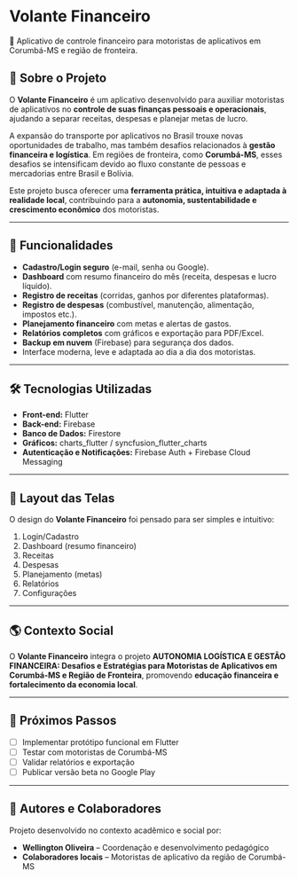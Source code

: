 # Volante Financeiro
📱 Aplicativo de controle financeiro para motoristas de aplicativos em Corumbá-MS e região de fronteira.  

## 📖 Sobre o Projeto  
O **Volante Financeiro** é um aplicativo desenvolvido para auxiliar motoristas de aplicativos no **controle de suas finanças pessoais e operacionais**, ajudando a separar receitas, despesas e planejar metas de lucro.  

A expansão do transporte por aplicativos no Brasil trouxe novas oportunidades de trabalho, mas também desafios relacionados à **gestão financeira e logística**. Em regiões de fronteira, como **Corumbá-MS**, esses desafios se intensificam devido ao fluxo constante de pessoas e mercadorias entre Brasil e Bolívia.  

Este projeto busca oferecer uma **ferramenta prática, intuitiva e adaptada à realidade local**, contribuindo para a **autonomia, sustentabilidade e crescimento econômico** dos motoristas.  

---

## 🚀 Funcionalidades  
- **Cadastro/Login seguro** (e-mail, senha ou Google).  
- **Dashboard** com resumo financeiro do mês (receita, despesas e lucro líquido).  
- **Registro de receitas** (corridas, ganhos por diferentes plataformas).  
- **Registro de despesas** (combustível, manutenção, alimentação, impostos etc.).  
- **Planejamento financeiro** com metas e alertas de gastos.  
- **Relatórios completos** com gráficos e exportação para PDF/Excel.  
- **Backup em nuvem** (Firebase) para segurança dos dados.  
- Interface moderna, leve e adaptada ao dia a dia dos motoristas.  

---

## 🛠️ Tecnologias Utilizadas  
- **Front-end:** Flutter  
- **Back-end:** Firebase  
- **Banco de Dados:** Firestore  
- **Gráficos:** charts_flutter / syncfusion_flutter_charts  
- **Autenticação e Notificações:** Firebase Auth + Firebase Cloud Messaging  

---

## 📱 Layout das Telas  
O design do **Volante Financeiro** foi pensado para ser simples e intuitivo:  
1. Login/Cadastro  
2. Dashboard (resumo financeiro)  
3. Receitas  
4. Despesas  
5. Planejamento (metas)  
6. Relatórios  
7. Configurações  

---

## 🌎 Contexto Social  
O **Volante Financeiro** integra o projeto **AUTONOMIA LOGÍSTICA E GESTÃO FINANCEIRA: Desafios e Estratégias para Motoristas de Aplicativos em Corumbá-MS e Região de Fronteira**, promovendo **educação financeira e fortalecimento da economia local**.  

---

## 📌 Próximos Passos  
- [ ] Implementar protótipo funcional em Flutter  
- [ ] Testar com motoristas de Corumbá-MS  
- [ ] Validar relatórios e exportação  
- [ ] Publicar versão beta no Google Play  

---

## 👥 Autores e Colaboradores  
Projeto desenvolvido no contexto acadêmico e social por:  
- **Wellington Oliveira** – Coordenação e desenvolvimento pedagógico  
- **Colaboradores locais** – Motoristas de aplicativo da região de Corumbá-MS  
